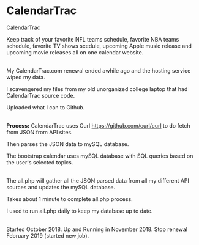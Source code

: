 # CalendarTrac
CalendarTrac

Keep track of your favorite NFL teams schedule, favorite NBA teams schedule, favorite TV shows scedule, upcoming Apple music release and upcoming movie releases all on one calendar website.
<br>
<br>

My CalendarTrac.com renewal ended awhile ago and the hosting service wiped my data.

I scavengered my files from my old unorganized college laptop that had CalendarTrac source code.

Uploaded what I can to Github.
<br>
<br>

<b>Process:</b>
CalendarTrac uses Curl https://github.com/curl/curl to do fetch from JSON from API sites.

Then parses the JSON data to mySQL database.

The bootstrap calendar uses mySQL database with SQL queries based on the user's selected topics.
<br>
<br>

The all.php will gather all the JSON parsed data from all my different API sources and updates the mySQL database.

Takes about 1 minute to complete all.php process.

I used to run all.php daily to keep my database up to date.
<br>
<br>

Started October 2018. Up and Running in November 2018. Stop renewal February 2019 (started new job).
